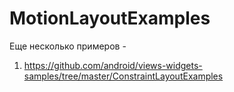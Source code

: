 # MotionLayoutExamples

Еще несколько примеров - 
1) https://github.com/android/views-widgets-samples/tree/master/ConstraintLayoutExamples
